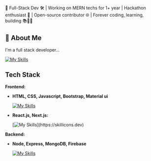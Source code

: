 👋 Full-Stack Dev 🛠️ | Working on MERN techs for 1+ year | Hackathon enthusiast 🚀 | Open-source contributor 🌐 | Forever coding, learning, building 📚👨‍💻


## 🚀 About Me
I'm a full stack developer...

  [![My Skills](https://skillicons.dev/icons?i=git,github,figma,vscode)](https://skillicons.dev)



## Tech Stack

**Frontend:** 

- **HTML, CSS, Javascript, Bootstrap, Material ui**

  [![My Skills](https://skillicons.dev/icons?i=html,css,js,bootstrap,materialui)](https://skillicons.dev)

- **React.js, Next.js:** 

   [![My Skills](https://skillicons.dev/icons?i=react,nextjs,)](https://skillicons.dev)


**Backend:** 

- **Node, Express, MongoDB, Firebase**

  [![My Skills](https://skillicons.dev/icons?i=nodejs,expressjs,mongo,firebase)](https://skillicons.dev)
